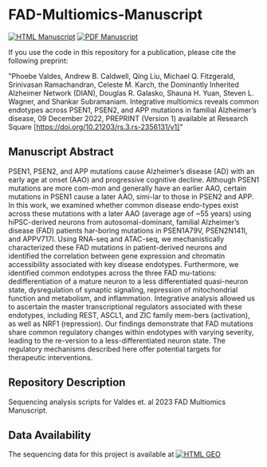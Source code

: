 # FAD-Multiomics-Manuscript

[![HTML Manuscript](https://img.shields.io/badge/manuscript-HTML-blue.svg)](https://doi.org/10.21203/rs.3.rs-2356131/v1)
[![PDF Manuscript](https://img.shields.io/badge/manuscript-PDF-blue.svg)](https://www.researchsquare.com/article/rs-2356131/v1.pdf?c=1671728585000)

If you use the code in this repository for a publication, please cite the following preprint:

"Phoebe Valdes, Andrew B. Caldwell, Qing Liu, Michael Q. Fitzgerald, Srinivasan Ramachandran, Celeste M. Karch, the Dominantly Inherited Alzheimer Network (DIAN), Douglas R. Galasko, Shauna H. Yuan, Steven L. Wagner, and Shankar Subramaniam. Integrative multiomics reveals common endotypes across PSEN1, PSEN2, and APP mutations in familial Alzheimer’s disease, 09 December 2022, PREPRINT (Version 1) available at Research Square [https://doi.org/10.21203/rs.3.rs-2356131/v1]"

## Manuscript Abstract
PSEN1, PSEN2, and APP mutations cause Alzheimer’s disease (AD) with an early age at onset (AAO) and progressive cognitive decline. Although PSEN1 mutations are more com-mon and generally have an earlier AAO, certain mutations in PSEN1 cause a later AAO, simi-lar to those in PSEN2  and APP. In this work, we examined whether common disease endo-types exist across these mutations with a later AAO (average age of ~55 years) using hiPSC-derived neurons from autosomal-dominant, familial Alzheimer’s disease (FAD) patients har-boring mutations in PSEN1A79V, PSEN2N141I, and APPV717I. Using RNA-seq and ATAC-seq, we mechanistically characterized these FAD mutations in patient-derived neurons and identified the correlation between gene expression and chromatin accessibility associated with key disease endotypes. Furthermore, we identified common endotypes across the three FAD mu-tations: dedifferentiation of a mature neuron to a less differentiated quasi-neuron state, dysregulation of synaptic signaling, repression of mitochondrial function and metabolism, and inflammation. Integrative analysis allowed us to ascertain the master transcriptional regulators associated with these endotypes, including REST, ASCL1, and ZIC family mem-bers (activation), as well as NRF1 (repression). Our findings demonstrate that FAD mutations share common regulatory changes within endotypes with varying severity, leading to the re-version to a less-differentiated neuron state. The regulatory mechanisms described here offer potential targets for therapeutic interventions.

## Repository Description
Sequencing analysis scripts for Valdes et. al 2023 FAD Multiomics Manuscript.

## Data Availability
The sequencing data for this project is available at [![HTML GEO](https://img.shields.io/badge/GEO-GSE206603-blue)](https://www.ncbi.nlm.nih.gov/geo/query/acc.cgi?acc=GSE206603)
